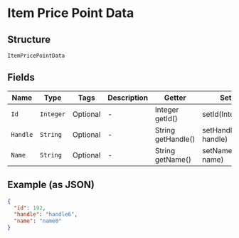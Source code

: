 
# Item Price Point Data

## Structure

`ItemPricePointData`

## Fields

| Name | Type | Tags | Description | Getter | Setter |
|  --- | --- | --- | --- | --- | --- |
| `Id` | `Integer` | Optional | - | Integer getId() | setId(Integer id) |
| `Handle` | `String` | Optional | - | String getHandle() | setHandle(String handle) |
| `Name` | `String` | Optional | - | String getName() | setName(String name) |

## Example (as JSON)

```json
{
  "id": 192,
  "handle": "handle6",
  "name": "name0"
}
```

